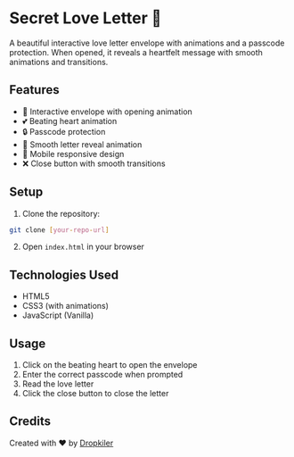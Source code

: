 # Secret Love Letter 💌

A beautiful interactive love letter envelope with animations and a passcode protection. When opened, it reveals a heartfelt message with smooth animations and transitions.

## Features

- 💝 Interactive envelope with opening animation
- 💕 Beating heart animation
- 🔒 Passcode protection
- 📜 Smooth letter reveal animation
- 📱 Mobile responsive design
- ❌ Close button with smooth transitions

## Setup

1. Clone the repository:

```bash
git clone [your-repo-url]
```

2. Open `index.html` in your browser

## Technologies Used

- HTML5
- CSS3 (with animations)
- JavaScript (Vanilla)

## Usage

1. Click on the beating heart to open the envelope
2. Enter the correct passcode when prompted
3. Read the love letter
4. Click the close button to close the letter

## Credits

Created with ❤️ by [Dropkiler](https://www.instagram.com/blind3d3vil)
